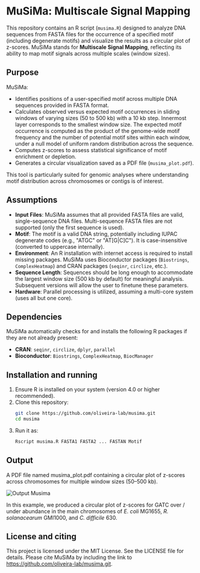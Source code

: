 # MuSiMa: Multiscale Signal Mapping

This repository contains an R script (`musima.R`) designed to analyze DNA sequences from FASTA files for the occurrence of a specified motif (including degenerate motifs) and visualize the results as a circular plot of z-scores. MuSiMa stands for **Multiscale Signal Mapping**, reflecting its ability to map motif signals across multiple scales (window sizes).

## Purpose
MuSiMa:
- Identifies positions of a user-specified motif across multiple DNA sequences provided in FASTA format.
- Calculates observed versus expected motif occurrences in sliding windows of varying sizes (50 to 500 kb) with a 10 kb step. Innermost layer corresponds to the smallest window size. The expected motif occurrence is computed as the product of the genome-wide motif frequency and the number of potential motif sites within each window, under a null model of uniform random distribution across the sequence.
- Computes z-scores to assess statistical significance of motif enrichment or depletion.
- Generates a circular visualization saved as a PDF file (`musima_plot.pdf`).

This tool is particularly suited for genomic analyses where understanding motif distribution across chromosomes or contigs is of interest.

## Assumptions
- **Input Files**: MuSiMa assumes that all provided FASTA files are valid, single-sequence DNA files. Multi-sequence FASTA files are not supported (only the first sequence is used).
- **Motif**: The motif is a valid DNA string, potentially including IUPAC degenerate codes (e.g., "ATGC" or "AT[G|C]C"). It is case-insensitive (converted to uppercase internally).
- **Environment**: An R installation with internet access is required to install missing packages. MuSiMa uses Bioconductor packages (`Biostrings`, `ComplexHeatmap`) and CRAN packages (`seqinr`, `circlize`, etc.).
- **Sequence Length**: Sequences should be long enough to accommodate the largest window size (500 kb by default) for meaningful analysis. Subsequent versions will allow the user to finetune these parameters.
- **Hardware**: Parallel processing is utilized, assuming a multi-core system (uses all but one core).

## Dependencies
MuSiMa automatically checks for and installs the following R packages if they are not already present:
- **CRAN**: `seqinr`, `circlize`, `dplyr`, `parallel`
- **Bioconductor**: `Biostrings`, `ComplexHeatmap`, `BiocManager`

## Installation and running
1. Ensure R is installed on your system (version 4.0 or higher recommended).
2. Clone this repository:
   ```bash
   git clone https://github.com/oliveira-lab/musima.git
   cd musima
3. Run it as:
   ```bash
   Rscript musima.R FASTA1 FASTA2 ... FASTAN Motif

## Output
A PDF file named musima_plot.pdf containing a circular plot of z-scores across chromosomes for multiple window sizes (50–500 kb).

![Output Musima](/test/musima_plot.jpg "GATC distribution across E. coli MG1655, R. solanacearum GMI1000, and C. difficile 630")

In this example, we produced a circular plot of z-scores for GATC over / under abundance in the main chromosomes of <em>E. coli</em> MG1655, <em>R. solanacearum</em> GMI1000, and <em>C. difficile</em> 630.

## License and citing
This project is licensed under the MIT License. See the LICENSE file for details. Please cite MuSiMa by including the link to https://github.com/oliveira-lab/musima.git.
